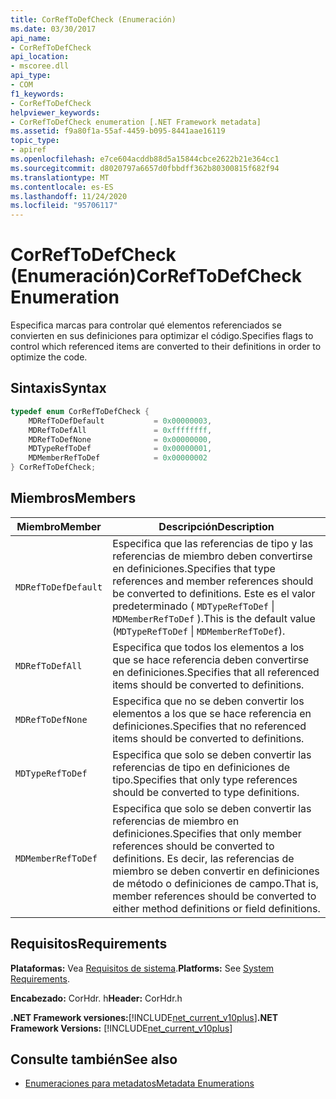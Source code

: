 ```yaml
---
title: CorRefToDefCheck (Enumeración)
ms.date: 03/30/2017
api_name:
- CorRefToDefCheck
api_location:
- mscoree.dll
api_type:
- COM
f1_keywords:
- CorRefToDefCheck
helpviewer_keywords:
- CorRefToDefCheck enumeration [.NET Framework metadata]
ms.assetid: f9a80f1a-55af-4459-b095-8441aae16119
topic_type:
- apiref
ms.openlocfilehash: e7ce604acddb88d5a15844cbce2622b21e364cc1
ms.sourcegitcommit: d8020797a6657d0fbbdff362b80300815f682f94
ms.translationtype: MT
ms.contentlocale: es-ES
ms.lasthandoff: 11/24/2020
ms.locfileid: "95706117"
---
```

# <a name="correftodefcheck-enumeration"></a><span data-ttu-id="3d214-102">CorRefToDefCheck (Enumeración)</span><span class="sxs-lookup"><span data-stu-id="3d214-102">CorRefToDefCheck Enumeration</span></span>

<span data-ttu-id="3d214-103">Especifica marcas para controlar qué elementos referenciados se convierten en sus definiciones para optimizar el código.</span><span class="sxs-lookup"><span data-stu-id="3d214-103">Specifies flags to control which referenced items are converted to their definitions in order to optimize the code.</span></span>  
  
## <a name="syntax"></a><span data-ttu-id="3d214-104">Sintaxis</span><span class="sxs-lookup"><span data-stu-id="3d214-104">Syntax</span></span>  
  
```cpp  
typedef enum CorRefToDefCheck {  
    MDRefToDefDefault           = 0x00000003,  
    MDRefToDefAll               = 0xffffffff,  
    MDRefToDefNone              = 0x00000000,  
    MDTypeRefToDef              = 0x00000001,  
    MDMemberRefToDef            = 0x00000002  
} CorRefToDefCheck;  
```  
  
## <a name="members"></a><span data-ttu-id="3d214-105">Miembros</span><span class="sxs-lookup"><span data-stu-id="3d214-105">Members</span></span>  
  
|<span data-ttu-id="3d214-106">Miembro</span><span class="sxs-lookup"><span data-stu-id="3d214-106">Member</span></span>|<span data-ttu-id="3d214-107">Descripción</span><span class="sxs-lookup"><span data-stu-id="3d214-107">Description</span></span>|  
|------------|-----------------|  
|`MDRefToDefDefault`|<span data-ttu-id="3d214-108">Especifica que las referencias de tipo y las referencias de miembro deben convertirse en definiciones.</span><span class="sxs-lookup"><span data-stu-id="3d214-108">Specifies that type references and member references should be converted to definitions.</span></span> <span data-ttu-id="3d214-109">Este es el valor predeterminado ( `MDTypeRefToDef` &#124; `MDMemberRefToDef` ).</span><span class="sxs-lookup"><span data-stu-id="3d214-109">This is the default value (`MDTypeRefToDef` &#124; `MDMemberRefToDef`).</span></span>|  
|`MDRefToDefAll`|<span data-ttu-id="3d214-110">Especifica que todos los elementos a los que se hace referencia deben convertirse en definiciones.</span><span class="sxs-lookup"><span data-stu-id="3d214-110">Specifies that all referenced items should be converted to definitions.</span></span>|  
|`MDRefToDefNone`|<span data-ttu-id="3d214-111">Especifica que no se deben convertir los elementos a los que se hace referencia en definiciones.</span><span class="sxs-lookup"><span data-stu-id="3d214-111">Specifies that no referenced items should be converted to definitions.</span></span>|  
|`MDTypeRefToDef`|<span data-ttu-id="3d214-112">Especifica que solo se deben convertir las referencias de tipo en definiciones de tipo.</span><span class="sxs-lookup"><span data-stu-id="3d214-112">Specifies that only type references should be converted to type definitions.</span></span>|  
|`MDMemberRefToDef`|<span data-ttu-id="3d214-113">Especifica que solo se deben convertir las referencias de miembro en definiciones.</span><span class="sxs-lookup"><span data-stu-id="3d214-113">Specifies that only member references should be converted to definitions.</span></span> <span data-ttu-id="3d214-114">Es decir, las referencias de miembro se deben convertir en definiciones de método o definiciones de campo.</span><span class="sxs-lookup"><span data-stu-id="3d214-114">That is, member references should be converted to either method definitions or field definitions.</span></span>|  
  
## <a name="requirements"></a><span data-ttu-id="3d214-115">Requisitos</span><span class="sxs-lookup"><span data-stu-id="3d214-115">Requirements</span></span>  

 <span data-ttu-id="3d214-116">**Plataformas:** Vea [Requisitos de sistema](../../get-started/system-requirements.md).</span><span class="sxs-lookup"><span data-stu-id="3d214-116">**Platforms:** See [System Requirements](../../get-started/system-requirements.md).</span></span>  
  
 <span data-ttu-id="3d214-117">**Encabezado:** CorHdr. h</span><span class="sxs-lookup"><span data-stu-id="3d214-117">**Header:** CorHdr.h</span></span>  
  
 <span data-ttu-id="3d214-118">**.NET Framework versiones:**[!INCLUDE[net_current_v10plus](../../../../includes/net-current-v10plus-md.md)]</span><span class="sxs-lookup"><span data-stu-id="3d214-118">**.NET Framework Versions:** [!INCLUDE[net_current_v10plus](../../../../includes/net-current-v10plus-md.md)]</span></span>  
  
## <a name="see-also"></a><span data-ttu-id="3d214-119">Consulte también</span><span class="sxs-lookup"><span data-stu-id="3d214-119">See also</span></span>

- [<span data-ttu-id="3d214-120">Enumeraciones para metadatos</span><span class="sxs-lookup"><span data-stu-id="3d214-120">Metadata Enumerations</span></span>](metadata-enumerations.md)
